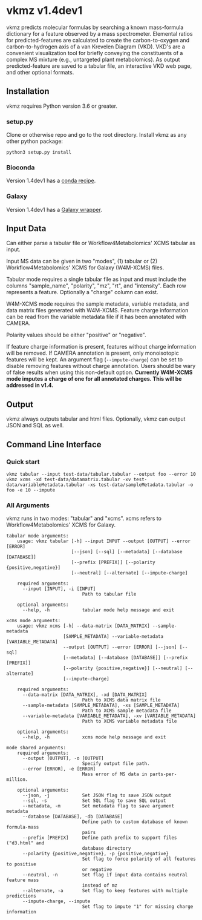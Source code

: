 # vkmz v1.4dev1

vkmz predicts molecular formulas by searching a known mass-formula dictionary
for a feature observed by a mass spectrometer. Elemental ratios for predicted-features
are calculated to create the carbon-to-oxygen and carbon-to-hydrogen axis of a
van Krevelen Diagram (VKD). VKD's are a convenient visualization tool for
briefly conveying the constituents of a complex MS mixture (e.g., untargeted
plant metabolomics). As output predicted-feature are saved to a tabular file,
an interactive VKD web page, and other optional formats.

## Installation

vkmz requires Python version 3.6 or greater.

### setup.py

Clone or otherwise repo and go to the root directory. Install vkmz as any other
python package:
```
python3 setup.py install
```

### Bioconda

Version 1.4dev1 has a [conda recipe](https://github.com/bioconda/bioconda-recipes/tree/master/recipes/vkmz).

### Galaxy

Version 1.4dev1 has a [Galaxy wrapper](https://toolshed.g2.bx.psu.edu/view/eslerm/vkmz/).

## Input Data

Can either parse a tabular file or Workflow4Metabolomics' XCMS tabular as input.

Input MS data can be given in two "modes", (1) tabular or (2) Workflow4Metabolomics'
XCMS for Galaxy (W4M-XCMS) files.

Tabular mode requires a single tabular file as input and  must include the columns
"sample_name", "polarity", "mz", "rt", and "intensity". Each row represents a 
feature. Optionally a "charge" column can exist.

W4M-XCMS mode requires the sample metadata, variable metadata, and data matrix
files generated with W4M-XCMS. Feature charge information can be read from the
variable metadata file if it has been annotated with CAMERA.

Polarity values should be either "positive" or "negative".

If feature charge information is present, features without charge information
will be removed. If CAMERA annotation is present, only monoisotopic features
will be kept. An argument flag (`--impute-charge`) can be set to disable removing
features without charge annotation. Users should be wary of false results when
using this non-default option. **Currently W4M-XCMS mode imputes a charge of one
for all annotated charges. This will be addressed in v1.4.**

## Output

vkmz always outputs tabular and html files. Optionally, vkmz can output JSON
and SQL as well.

## Command Line Interface

### Quick start

```
vkmz tabular --input test-data/tabular.tabular --output foo --error 10
vkmz xcms -xd test-data/datamatrix.tabular -xv test-data/variableMetadata.tabular -xs test-data/sampleMetadata.tabular -o foo -e 10 --impute
```

### All Arguments

vkmz runs in two modes: "tabular" and "xcms". xcms refers to Workflow4Metabolomics'
XCMS for Galaxy.

```
tabular mode arguments:
    usage: vkmz tabular [-h] --input INPUT --output [OUTPUT] --error [ERROR]
                        [--json] [--sql] [--metadata] [--database [DATABASE]]
                        [--prefix [PREFIX]] [--polarity {positive,negative}]
                        [--neutral] [--alternate] [--impute-charge]

    required arguments:
      --input [INPUT], -i [INPUT]
                            Path to tabular file

    optional arguments:
      --help, -h            tabular mode help message and exit

xcms mode arguments:
    usage: vkmz xcms [-h] --data-matrix [DATA_MATRIX] --sample-metadata
                     [SAMPLE_METADATA] --variable-metadata [VARIABLE_METADATA]
                     --output [OUTPUT] --error [ERROR] [--json] [--sql]
                     [--metadata] [--database [DATABASE]] [--prefix [PREFIX]]
                     [--polarity {positive,negative}] [--neutral] [--alternate]
                     [--impute-charge]

    required arguments:
      --data-matrix [DATA_MATRIX], -xd [DATA_MATRIX]
                            Path to XCMS data matrix file
      --sample-metadata [SAMPLE_METADATA], -xs [SAMPLE_METADATA]
                            Path to XCMS sample metadata file
      --variable-metadata [VARIABLE_METADATA], -xv [VARIABLE_METADATA]
                            Path to XCMS variable metadata file

    optional arguments:
      --help, -h            xcms mode help message and exit

mode shared arguments:
    required arguments:
      --output [OUTPUT], -o [OUTPUT]
                            Specify output file path.
      --error [ERROR], -e [ERROR]
                            Mass error of MS data in parts-per-million.

    optional arguments:
      --json, -j            Set JSON flag to save JSON output
      --sql, -s             Set SQL flag to save SQL output
      --metadata, -m        Set metadata flag to save argument metadata
      --database [DATABASE], -db [DATABASE]
                            Define path to custom database of known formula-mass
                            pairs
      --prefix [PREFIX]     Define path prefix to support files ("d3.html" and
                            database directory
      --polarity {positive,negative}, -p {positive,negative}
                            Set flag to force polarity of all features to positive
                            or negative
      --neutral, -n         Set flag if input data contains neutral feature mass
                            instead of mz
      --alternate, -a       Set flag to keep features with multiple predictions
      --impute-charge, --impute
                            Set flag to impute "1" for missing charge information
```
